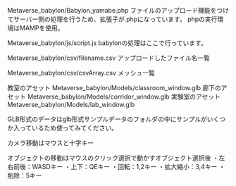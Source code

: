 Metaverse_babylon/Babylon_yamabe.php
ファイルのアップロード機能をつけてサーバー側の処理を行うため、拡張子が.phpになっています。
phpの実行環境はMAMPを使用。


Metaverse_babylon/js/script.js
babylonの処理はここで行っています。

Metaverse_babylon/csv/filename.csv
アップロードしたファイル名一覧

Metaverse_babylon/csv/csvArray.csv
メッシュ一覧

教室のアセット
Metaverse_babylon/Models/classroom_window.glb
廊下のアセット
Metaverse_babylon/Models/corridor_window.glb
実験室のアセット
Metaverse_babylon/Models/lab_window.glb


GLB形式のデータはglb形式サンプルデータのフォルダの中にサンプルがいくつか入っているため使ってみてください。


カメラ移動はマウスと十字キー

オブジェクトの移動はマウスのクリック選択で動かすオブジェクト選択後
・左右前後：WASDキー
・上下：QEキー
・回転：1,2キー
・拡大縮小：3,4キー
・削除：5キー